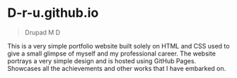 # D-r-u.github.io
> Drupad M D

This is a very simple portfolio website built solely on HTML and CSS used to give a small glimpse of myself and my professional career.
The website portrays a very simple design and is hosted using GitHub Pages.
Showcases all the achievements and other works that I have embarked on.
